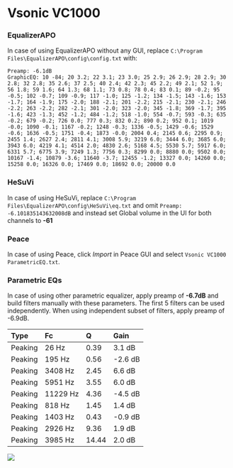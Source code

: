 # Vsonic VC1000

### EqualizerAPO
In case of using EqualizerAPO without any GUI, replace `C:\Program Files\EqualizerAPO\config\config.txt`
with:
```
Preamp: -6.1dB
GraphicEQ: 10 -84; 20 3.2; 22 3.1; 23 3.0; 25 2.9; 26 2.9; 28 2.9; 30 2.8; 32 2.8; 35 2.6; 37 2.5; 40 2.4; 42 2.3; 45 2.2; 49 2.1; 52 1.9; 56 1.8; 59 1.6; 64 1.3; 68 1.1; 73 0.8; 78 0.4; 83 0.1; 89 -0.2; 95 -0.5; 102 -0.7; 109 -0.9; 117 -1.0; 125 -1.2; 134 -1.5; 143 -1.6; 153 -1.7; 164 -1.9; 175 -2.0; 188 -2.1; 201 -2.2; 215 -2.1; 230 -2.1; 246 -2.2; 263 -2.2; 282 -2.1; 301 -2.0; 323 -2.0; 345 -1.8; 369 -1.7; 395 -1.6; 423 -1.3; 452 -1.2; 484 -1.2; 518 -1.0; 554 -0.7; 593 -0.3; 635 -0.2; 679 -0.2; 726 0.0; 777 0.3; 832 0.2; 890 0.2; 952 0.1; 1019 -0.0; 1090 -0.1; 1167 -0.2; 1248 -0.3; 1336 -0.5; 1429 -0.6; 1529 -0.6; 1636 -0.5; 1751 -0.4; 1873 -0.0; 2004 0.4; 2145 0.6; 2295 0.9; 2455 1.4; 2627 2.4; 2811 4.1; 3008 5.9; 3219 6.0; 3444 6.0; 3685 6.0; 3943 6.0; 4219 4.1; 4514 2.0; 4830 2.6; 5168 4.5; 5530 5.7; 5917 6.0; 6331 5.7; 6775 3.9; 7249 1.3; 7756 0.3; 8299 0.0; 8880 0.0; 9502 0.0; 10167 -1.4; 10879 -3.6; 11640 -3.7; 12455 -1.2; 13327 0.0; 14260 0.0; 15258 0.0; 16326 0.0; 17469 0.0; 18692 0.0; 20000 0.0
```

### HeSuVi
In case of using HeSuVi, replace `C:\Program Files\EqualizerAPO\config\HeSuVi\eq.txt` and omit `Preamp:
-6.101835143632008dB` and instead set Global volume in the UI for both channels to **-61**

### Peace
In case of using Peace, click *Import* in Peace GUI and select `Vsonic VC1000 ParametricEQ.txt`.

### Parametric EQs
In case of using other parametric equalizer, apply preamp of **-6.7dB** and build filters manually
with these parameters. The first 5 filters can be used independently.
When using independent subset of filters, apply preamp of -6.9dB.

| Type    | Fc       |     Q | Gain    |
|:--------|:---------|:------|:--------|
| Peaking | 26 Hz    |  0.39 | 3.1 dB  |
| Peaking | 195 Hz   |  0.56 | -2.6 dB |
| Peaking | 3408 Hz  |  2.45 | 6.6 dB  |
| Peaking | 5951 Hz  |  3.55 | 6.0 dB  |
| Peaking | 11229 Hz |  4.36 | -4.5 dB |
| Peaking | 818 Hz   |  1.45 | 1.4 dB  |
| Peaking | 1403 Hz  |  0.43 | -0.9 dB |
| Peaking | 2926 Hz  |  9.36 | 1.9 dB  |
| Peaking | 3985 Hz  | 14.44 | 2.0 dB  |

![](https://raw.githubusercontent.com/jaakkopasanen/AutoEq/master/results/innerfidelity/sbaf-serious/Vsonic%20VC1000/Vsonic%20VC1000.png)